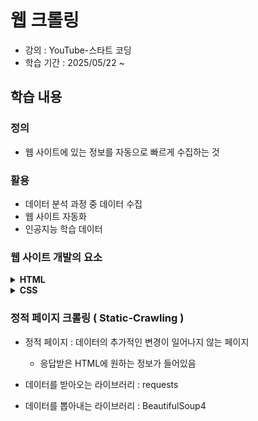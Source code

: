 # 웹 크롤링 

- 강의 : YouTube-스타트 코딩
- 학습 기간 : 2025/05/22 ~ 

##  학습 내용 

### 정의
- 웹 사이트에 있는 정보를 자동으로 빠르게 수집하는 것 

### 활용 
- 데이터 분석 과정 중 데이터 수집
- 웹 사이트 자동화
- 인공지능 학습 데이터

### 웹 사이트 개발의 요소

<details> <summary><strong>HTML</strong></summary>
1. HTML : 웹 사이트의 구조를 표시하기 위한 언어 
    
- <태그이름>내용</태그이름>
    - <태그이름> : 시작 태그
    - </태그이름> : 종료 태그
      
- <태그이름 속성=”속성값”>내용</태그이름>
    - 속성 : 태그의 추가적인 정보
    - 속성은 여러 개 부여할 수 있고 없어도 된다.
    - 내용에는 텍스트나 태그가 들어갈 수 있거나 없어도 된다.

</details> <details> <summary><strong>CSS</strong></summary>
    
2. CSS : 디자인
- ex) h1 { color : red; }
    - 페이지안에 있는 모든 h1태그에 대해 글자 색깔을 빨강으로 바꿔라
  
![image](https://github.com/user-attachments/assets/5a7aa55c-4c01-4a9a-82cc-75d32f0d2964)
    
- 선택자 : 웹 페이지에서 원하는 태그를 선택하는 문법
    - 태그 선택자 : 태그 이름으로 선택하는 것
        - 태그 선택자는 다른 선택자와  결합해서 사용한다.
        
    - 클래스 선택자 : 클래스 속성 값으로 선택하는 것
        - 클래스 : 태그에 별명을 주는 것
        
   ![image](https://github.com/user-attachments/assets/50504fcc-49ac-4f8c-8c8d-2632d94c2c29)
        
    - 아이디 선택자 : 아이디 속성 값으로 선택하는 것
      
        - 아이디 : 태그에 별명을 주는 것
        
   ![image](https://github.com/user-attachments/assets/5ca30e3e-f709-4960-b9bb-e54e5b921131)
        
    - 자식 선택자 : 바로 아래 자식 태그를 선택하는 것
      
        - 내가 원하는 태그에 별명이 없을 때 사용
        
  ![image](https://github.com/user-attachments/assets/f6560058-1257-42eb-b023-da476a67a515)
</details>

### 정적 페이지 크롤링 ( Static-Crawling ) 

- 정적 페이지 : 데이터의 추가적인 변경이 일어나지 않는 페이지
    - 응답받은 HTML에 원하는 정보가 들어있음

- 데이터를 받아오는 라이브러리 : requests
- 데이터를 뽑아내는 라이브러리 : BeautifulSoup4
